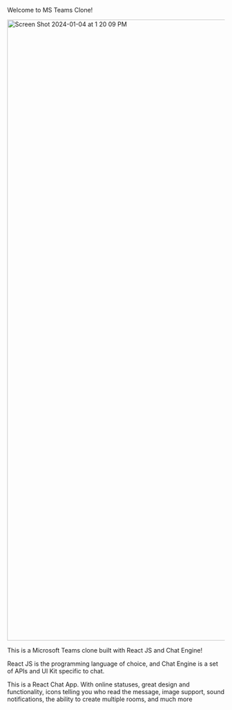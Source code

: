 Welcome to MS Teams Clone!

<img width="1437" alt="Screen Shot 2024-01-04 at 1 20 09 PM" src="https://github.com/zaki1234-inara/chat_app/assets/128190993/aa167178-488b-4934-b06f-edd05703ff6d">

This is a Microsoft Teams clone built with React JS and Chat Engine!

React JS is the programming language of choice, and Chat Engine is a set of APIs and UI Kit specific to chat.

This is a React Chat App. With online statuses, great design and functionality, icons telling you who read the message, image support, sound notifications, the ability to create multiple rooms, and much more
